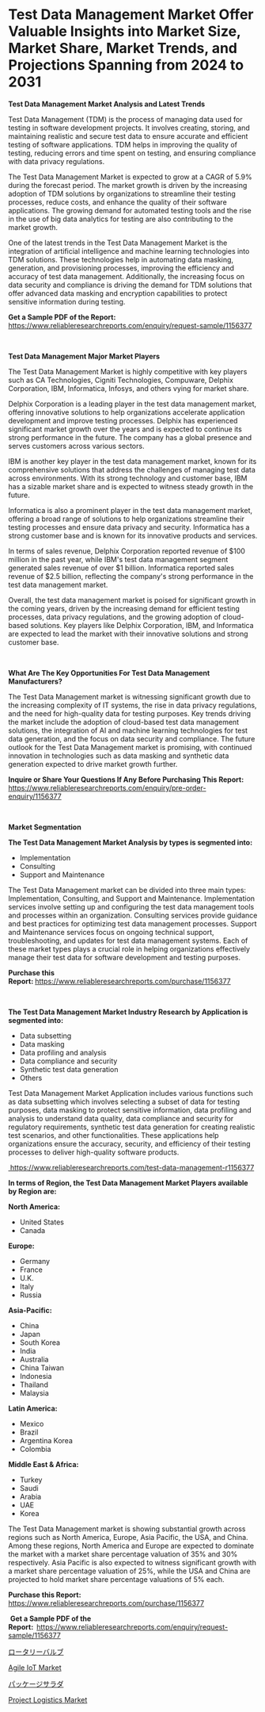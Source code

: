 <p><h1>Test Data Management Market Offer Valuable Insights into Market Size, Market Share, Market Trends, and Projections Spanning from 2024 to 2031</h1></p><p><strong>Test Data Management Market Analysis and Latest Trends</strong></p>
<p><p>Test Data Management (TDM) is the process of managing data used for testing in software development projects. It involves creating, storing, and maintaining realistic and secure test data to ensure accurate and efficient testing of software applications. TDM helps in improving the quality of testing, reducing errors and time spent on testing, and ensuring compliance with data privacy regulations.</p><p>The Test Data Management Market is expected to grow at a CAGR of 5.9% during the forecast period. The market growth is driven by the increasing adoption of TDM solutions by organizations to streamline their testing processes, reduce costs, and enhance the quality of their software applications. The growing demand for automated testing tools and the rise in the use of big data analytics for testing are also contributing to the market growth.</p><p>One of the latest trends in the Test Data Management Market is the integration of artificial intelligence and machine learning technologies into TDM solutions. These technologies help in automating data masking, generation, and provisioning processes, improving the efficiency and accuracy of test data management. Additionally, the increasing focus on data security and compliance is driving the demand for TDM solutions that offer advanced data masking and encryption capabilities to protect sensitive information during testing.</p></p>
<p><strong>Get a Sample PDF of the Report:&nbsp;</strong> <a href="https://www.reliableresearchreports.com/enquiry/request-sample/1156377">https://www.reliableresearchreports.com/enquiry/request-sample/1156377</a></p>
<p>&nbsp;</p>
<p><strong>Test Data Management Major Market Players</strong></p>
<p><p>The Test Data Management Market is highly competitive with key players such as CA Technologies, Cigniti Technologies, Compuware, Delphix Corporation, IBM, Informatica, Infosys, and others vying for market share. </p><p>Delphix Corporation is a leading player in the test data management market, offering innovative solutions to help organizations accelerate application development and improve testing processes. Delphix has experienced significant market growth over the years and is expected to continue its strong performance in the future. The company has a global presence and serves customers across various sectors.</p><p>IBM is another key player in the test data management market, known for its comprehensive solutions that address the challenges of managing test data across environments. With its strong technology and customer base, IBM has a sizable market share and is expected to witness steady growth in the future.</p><p>Informatica is also a prominent player in the test data management market, offering a broad range of solutions to help organizations streamline their testing processes and ensure data privacy and security. Informatica has a strong customer base and is known for its innovative products and services.</p><p>In terms of sales revenue, Delphix Corporation reported revenue of $100 million in the past year, while IBM's test data management segment generated sales revenue of over $1 billion. Informatica reported sales revenue of $2.5 billion, reflecting the company's strong performance in the test data management market.</p><p>Overall, the test data management market is poised for significant growth in the coming years, driven by the increasing demand for efficient testing processes, data privacy regulations, and the growing adoption of cloud-based solutions. Key players like Delphix Corporation, IBM, and Informatica are expected to lead the market with their innovative solutions and strong customer base.</p></p>
<p>&nbsp;</p>
<p><strong>What Are The Key Opportunities For Test Data Management Manufacturers?</strong></p>
<p><p>The Test Data Management market is witnessing significant growth due to the increasing complexity of IT systems, the rise in data privacy regulations, and the need for high-quality data for testing purposes. Key trends driving the market include the adoption of cloud-based test data management solutions, the integration of AI and machine learning technologies for test data generation, and the focus on data security and compliance. The future outlook for the Test Data Management market is promising, with continued innovation in technologies such as data masking and synthetic data generation expected to drive market growth further.</p></p>
<p><strong>Inquire or Share Your Questions If Any Before Purchasing This Report:</strong> <a href="https://www.reliableresearchreports.com/enquiry/pre-order-enquiry/1156377">https://www.reliableresearchreports.com/enquiry/pre-order-enquiry/1156377</a></p>
<p>&nbsp;</p>
<p><strong>Market Segmentation</strong></p>
<p><strong>The Test Data Management Market Analysis by types is segmented into:</strong></p>
<p><ul><li>Implementation</li><li>Consulting</li><li>Support and Maintenance</li></ul></p>
<p><p>The Test Data Management market can be divided into three main types: Implementation, Consulting, and Support and Maintenance. Implementation services involve setting up and configuring the test data management tools and processes within an organization. Consulting services provide guidance and best practices for optimizing test data management processes. Support and Maintenance services focus on ongoing technical support, troubleshooting, and updates for test data management systems. Each of these market types plays a crucial role in helping organizations effectively manage their test data for software development and testing purposes.</p></p>
<p><strong>Purchase this Report:&nbsp;</strong><a href="https://www.reliableresearchreports.com/purchase/1156377">https://www.reliableresearchreports.com/purchase/1156377</a></p>
<p>&nbsp;</p>
<p><strong>The Test Data Management Market Industry Research by Application is segmented into:</strong></p>
<p><ul><li>Data subsetting</li><li>Data masking</li><li>Data profiling and analysis</li><li>Data compliance and security</li><li>Synthetic test data generation</li><li>Others</li></ul></p>
<p><p>Test Data Management Market Application includes various functions such as data subsetting which involves selecting a subset of data for testing purposes, data masking to protect sensitive information, data profiling and analysis to understand data quality, data compliance and security for regulatory requirements, synthetic test data generation for creating realistic test scenarios, and other functionalities. These applications help organizations ensure the accuracy, security, and efficiency of their testing processes to deliver high-quality software products.</p></p>
<p><a href="https://www.reliableresearchreports.com/test-data-management-r1156377">&nbsp;https://www.reliableresearchreports.com/test-data-management-r1156377</a></p>
<p><strong>In terms of Region, the Test Data Management Market Players available by Region are:</strong></p>
<p>
    <p> <strong> North America: </strong>
        <ul>
            <li>United States</li>
            <li>Canada</li>
        </ul>
        </p> 
    <p> <strong> Europe: </strong>
        <ul>
            <li>Germany</li>
            <li>France</li>
            <li>U.K.</li>
            <li>Italy</li>
            <li>Russia</li>
        </ul>
        </p> 
    <p> <strong> Asia-Pacific: </strong>
        <ul>
            <li>China</li>
            <li>Japan</li>
            <li>South Korea</li>
            <li>India</li>
            <li>Australia</li>
            <li>China Taiwan</li>
            <li>Indonesia</li>
            <li>Thailand</li>
            <li>Malaysia</li>
        </ul>
        </p> 
    <p> <strong> Latin America: </strong>
        <ul>
            <li>Mexico</li>
            <li>Brazil</li>
            <li>Argentina Korea</li>
            <li>Colombia</li>
        </ul>
        </p> 
    <p> <strong> Middle East & Africa: </strong>
        <ul>
            <li>Turkey</li>
            <li>Saudi</li>
            <li>Arabia</li>
            <li>UAE</li>
            <li>Korea</li>
        </ul>
    </p>
    </p>
<p><p>The Test Data Management market is showing substantial growth across regions such as North America, Europe, Asia Pacific, the USA, and China. Among these regions, North America and Europe are expected to dominate the market with a market share percentage valuation of 35% and 30% respectively. Asia Pacific is also expected to witness significant growth with a market share percentage valuation of 25%, while the USA and China are projected to hold market share percentage valuations of 5% each.</p></p>
<p><strong>Purchase this Report: </strong><a href="https://www.reliableresearchreports.com/purchase/1156377">https://www.reliableresearchreports.com/purchase/1156377</a></p>
<p>&nbsp;<strong>Get a Sample PDF of the Report:&nbsp;&nbsp;</strong><a href="https://www.reliableresearchreports.com/enquiry/request-sample/1156377">https://www.reliableresearchreports.com/enquiry/request-sample/1156377</a></p>
<p><strong></strong></p>
<p><p><a href="https://github.com/zjkmgcs938405/Market-Research-Report-List-2/blob/main/577411360603.md">ロータリーバルブ</a></p><p><a href="https://github.com/susanjprice2023/Market-Research-Report-List-1/blob/main/agile-iot-market.md">Agile IoT Market</a></p><p><a href="https://github.com/roulaayoub-saad/Market-Research-Report-List-1/blob/main/651589760605.md">パッケージサラダ</a></p><p><a href="https://github.com/ElmoRunolfsson2023/Market-Research-Report-List-1/blob/main/project-logistics-market.md">Project Logistics Market</a></p></p>